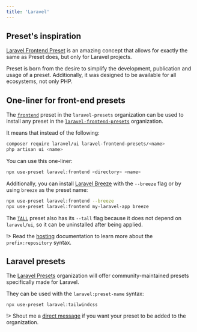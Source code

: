 ```yaml
---
title: 'Laravel'
---
```


## Preset's inspiration

[Laravel Frontend Preset](https://github.com/laravel-frontend-presets) is an amazing concept that allows for exactly the same as Preset does, but only for Laravel projects.

Preset is born from the desire to simplify the development, publication and usage of a preset. Additionally, it was designed to be available for all ecosystems, not only PHP.

## One-liner for front-end presets

The [`frontend`](https://github.com/laravel-presets/frontend) preset in the `laravel-presets` organization can be used to install any preset in the [`laravel-frontend-presets`](https://github.com/laravel-frontend-presets) organization.

It means that instead of the following:

```bash
composer require laravel/ui laravel-frontend-presets/<name>
php artisan ui <name>
```

You can use this one-liner:

```bash
npx use-preset laravel:frontend <directory> <name>
```

Additionally, you can install [Laravel Breeze](https://github.com/laravel/breeze) with the `--breeze` flag or by using `breeze` as the preset name:

```bash
npx use-preset laravel:frontend --breeze
npx use-preset laravel:frontend my-laravel-app breeze
```

The [`TALL`](https://github.com/laravel-frontend-presets/tall) preset also has its `--tall` flag because it does not depend on `laravel/ui`, so it can be uninstalled after being applied.

!> Read the [hosting](/docs/guides/hosting/#community-organizations) documentation to learn more about the `prefix:repository` syntax.

## Laravel presets

The [Laravel Presets](https://github.com/laravel-presets) organization will offer community-maintained presets specifically made for Laravel.

They can be used with the `laravel:preset-name` syntax:

```shell
npx use-preset laravel:tailwindcss
```

!> Shout me a [direct message](https://twitter.com/enzoinnocenzi) if you want your preset to be added to the organization.
